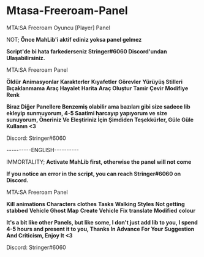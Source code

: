 # Mtasa-Freeroam-Panel
MTA:SA Freeroam Oyuncu [Player] Panel

NOT;
**Önce MahLib'i aktif ediniz yoksa panel gelmez**

**Script'de bi hata farkederseniz Stringer#6060 Discord'undan Ulaşabilirsiniz.**



MTA:SA Freeroam Panel

**Öldür**
**Animasyonlar**
**Karakterler**
**Kıyafetler**
**Görevler**
**Yürüyüş Stilleri**
**Bıçaklanmama**
**Araç Hayalet**
**Harita**
**Araç Oluştur**
**Tamir**
**Çevir**
**Modifiye**
**Renk**

**Biraz Diğer Panellere Benzemiş olabilir ama bazıları gibi size sadece lib ekleyip sunmuyorum, 4-5 Saatimi harcayıp yapıyorum ve size sunuyorum, Öneriniz Ve Eleştiriniz İçin Şimdiden Teşekkürler, Güle Güle Kullanın <3**

Discord: Stringer#6060

----------ENGLISH----------

IMMORTALITY;
**Activate MahLib first, otherwise the panel will not come**

**If you notice an error in the script, you can reach Stringer#6060 on Discord.**


MTA:SA Freeroam Panel

**Kill**
**animations**
**Characters**
**clothes**
**Tasks**
**Walking Styles**
**Not getting stabbed**
**Vehicle Ghost**
**Map**
**Create Vehicle**
**Fix**
**translate**
**Modified**
**colour**

**It's a bit like other Panels, but like some, I don't just add lib to you, I spend 4-5 hours and present it to you, Thanks In Advance For Your Suggestion And Criticism, Enjoy It <3**

Discord: Stringer#6060
